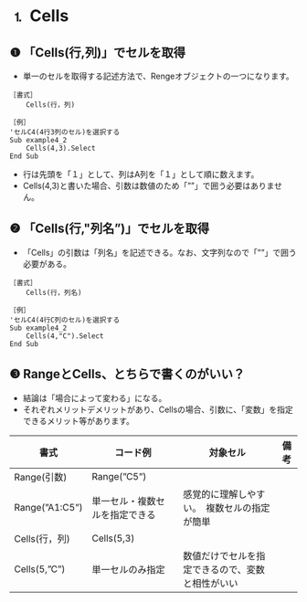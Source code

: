 # ⒈ Cells
## ❶ 「Cells(行,列)」でセルを取得
- 単一のセルを取得する記述方法で、Rengeオブジェクトの一つになります。

```vbnet
［書式］
	Cells(行，列)
	
［例］
'セルC4(4行3列のセル)を選択する
Sub example4_2
	Cells(4,3).Select
End Sub
```

- 行は先頭を「１」として、列はA列を「１」として順に数えます。
- Cells(4,3)と書いた場合、引数は数値のため「””」で囲う必要はありません。

## ❷ 「Cells(行,"列名”)」でセルを取得
- 「Cells」の引数は「列名」を記述できる。なお、文字列なので「””」で囲う必要がある。

```vbnet
［書式］
	Cells(行，列名)
	
［例］
'セルC4(4行C列のセル)を選択する
Sub example4_2
	Cells(4,"C").Select
End Sub
```

## ❸ RangeとCells、とちらで書くのがいい？
- 結論は「場合によって変わる」になる。
- それぞれメリットデメリットがあり、Cellsの場合、引数に、「変数」を指定できるメリット等があります。

| 書式 | コード例 | 対象セル | 備考 |
| --- | --- | --- | --- |
| Range(引数) | Range(”C5”)
Range(”A1:C5”) | 単一セル・複数セルを指定できる | 感覚的に理解しやすい。　複数セルの指定が簡単 |
| Cells(行，列) | Cells(5,3)
Cells(5,”C”) | 単一セルのみ指定 | 数値だけでセルを指定できるので、変数と相性がいい |
